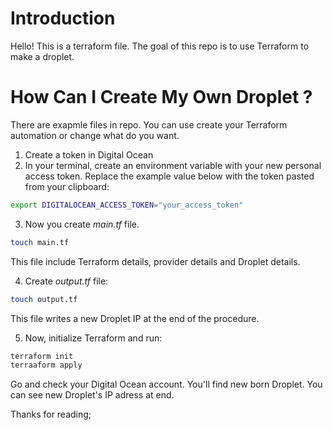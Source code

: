 # Introduction
Hello! This is a terraform file. The goal of this repo is to use Terraform to make a droplet.

# How Can I Create My Own Droplet ?
There are exapmle files in repo. You can use create your Terraform automation or change what do you want.
1. Create a token in Digital Ocean
2. In your terminal, create an environment variable with your new personal access token. Replace the example value below with the token pasted from your clipboard:
```bash
export DIGITALOCEAN_ACCESS_TOKEN="your_access_token"
```
3. Now you create *main.tf* file.
```bash
touch main.tf
```
This file include Terraform details, provider details and Droplet details. 

4. Create *output.tf* file:
```bash
touch output.tf
```
This file writes a new Droplet IP at the end of the procedure.

5. Now, initialize Terraform and run:
```bash
terraform init
terraaform apply
```
Go and check your Digital Ocean account. You'll find new born Droplet. You can see new Droplet's IP adress at end.

Thanks for reading;

